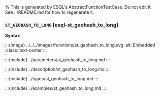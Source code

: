 % This is generated by ESQL's AbstractFunctionTestCase. Do not edit it. See ../README.md for how to regenerate it.

### `ST_GEOHASH_TO_LONG` [esql-st_geohash_to_long]

**Syntax**

:::{image} ../../../images/functions/st_geohash_to_long.svg
:alt: Embedded
:class: text-center
:::


:::{include} ../parameters/st_geohash_to_long.md
:::

:::{include} ../description/st_geohash_to_long.md
:::

:::{include} ../types/st_geohash_to_long.md
:::

:::{include} ../examples/st_geohash_to_long.md
:::
